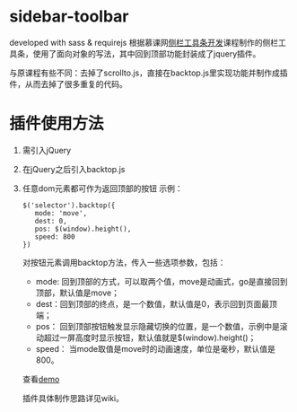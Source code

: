 # sidebar-toolbar
developed with sass &amp; requirejs
根据慕课网[侧栏工具条开发](http://www.imooc.com/learn/425)课程制作的侧栏工具条，使用了面向对象的写法，其中回到顶部功能封装成了jquery插件。

与原课程有些不同：去掉了scrollto.js，直接在backtop.js里实现功能并制作成插件，从而去掉了很多重复的代码。
# 插件使用方法
1. 需引入jQuery
2. 在jQuery之后引入backtop.js
3. 任意dom元素都可作为返回顶部的按钮
  示例：
  
   ``` 
   $('selector').backtop({
      mode: 'move',
      dest: 0,
      pos: $(window).height(),
      speed: 800
   })
   ```
   
   对按钮元素调用backtop方法，传入一些选项参数，包括：
   * mode: 回到顶部的方式，可以取两个值，move是动画式，go是直接回到顶部，默认值是move；
   * dest：回到顶部的终点，是一个数值，默认值是0，表示回到页面最顶端；
   * pos： 回到顶部按钮触发显示隐藏切换的位置，是一个数值，示例中是滚动超过一屏高度时显示按钮，默认值就是$(window).height()；
   * speed： 当mode取值是move时的动画速度，单位是毫秒，默认值是800。
   
   查看[demo](https://seed-fe.github.io/sidebar-toolbar/)
   
   插件具体制作思路详见wiki。
